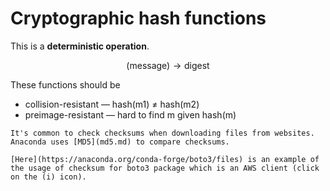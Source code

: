# Cryptographic hash functions

This is a **deterministic operation**.

$$
\text{(message)} \rightarrow \text{digest}
$$

These functions should be
* collision-resistant — hash(m1) ≠ hash(m2)
* preimage-resistant — hard to find m given hash(m)

~~~admonish example title="File downloads"
It's common to check checksums when downloading files from websites. Anaconda uses [MD5](md5.md) to compare checksums.

[Here](https://anaconda.org/conda-forge/boto3/files) is an example of the usage of checksum for boto3 package which is an AWS client (click on the (i) icon).
~~~
